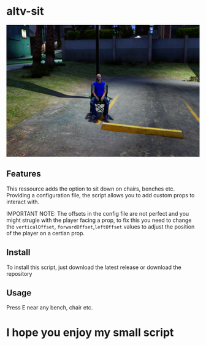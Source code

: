 # altv-sit

![](preview.png)

## Features

This ressource adds the option to sit down on chairs, benches etc.
Providing a configuration file, the script allows you to add custom props to interact with.

IMPORTANT NOTE: The offsets in the config file are not perfect and you might strugle with the player facing a prop, to fix this you need to change the `verticalOffset`, `forwardOffset`,`leftOffset` values to adjust the position of the player on a certian prop.

## Install

To install this script, just download the latest release or download the repository

## Usage

Press E near any bench, chair etc.

# I hope you enjoy my small script
